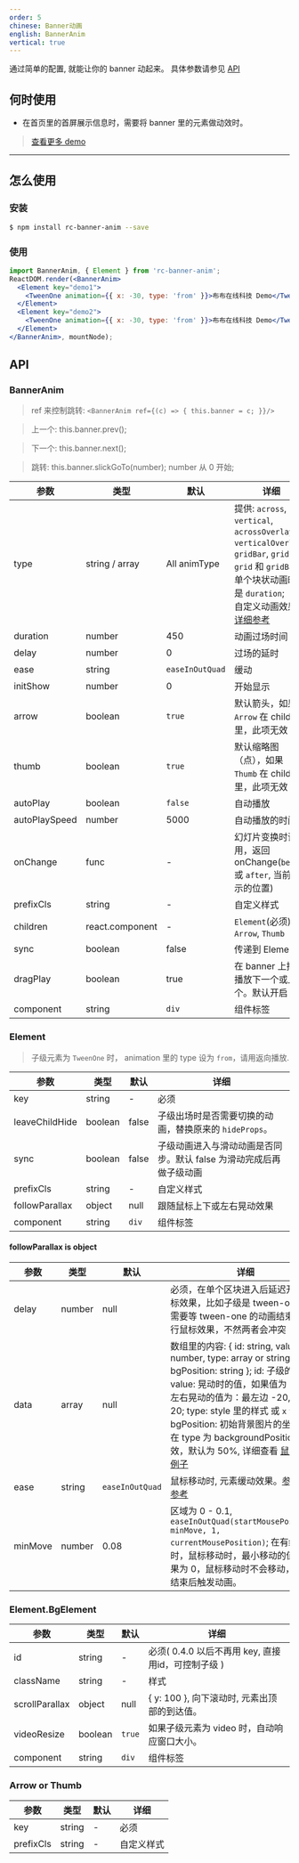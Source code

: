 ```yaml
---
order: 5
chinese: Banner动画
english: BannerAnim
vertical: true
---
```


通过简单的配置, 就能让你的 banner 动起来。 具体参数请参见 [API](/api/banner-anim)

## 何时使用

- 在首页里的首屏展示信息时，需要将 banner 里的元素做动效时。

> [查看更多 demo](http://react-component.github.io/banner-anim/)


---

## 怎么使用
### 安装
```bash
$ npm install rc-banner-anim --save
```
### 使用
```jsx
import BannerAnim, { Element } from 'rc-banner-anim';
ReactDOM.render(<BannerAnim>
  <Element key="demo1">
    <TweenOne animation={{ x: -30, type: 'from' }}>布布在线科技 Demo</TweenOne>
  </Element>
  <Element key="demo2">
    <TweenOne animation={{ x: -30, type: 'from' }}>布布在线科技 Demo</TweenOne>
  </Element>
</BannerAnim>, mountNode);
```


## API

### BannerAnim

> ref 来控制跳转: `<BannerAnim ref={(c) => { this.banner = c; }}/>`

> 上一个: this.banner.prev();

> 下一个: this.banner.next();

> 跳转:  this.banner.slickGoTo(number); number 从 0 开始;

|参数        |类型             |默认     |详细             |
|----------|-----------------|--------------|-----------------------|
|   type   |  string / array | All animType | 提供: `across`, `vertical`, `acrossOverlay`, `verticalOverlay`, `gridBar`, `grid`; <br/>`grid` 和 `gridBar` 单个块状动画时间是 `duration`; <br/>自定义动画效果，[详细参考](http://react-component.github.io/banner-anim/examples/customAnimType.html) |
| duration |      number     |      450     | 动画过场时间  |
| delay    |      number     |       0      |   过场的延时  |
| ease     |      string     | `easeInOutQuad` | 缓动            |
| initShow |      number     |    0         |  开始显示          |
| arrow    |      boolean    |      `true`    |  默认箭头，如果 `Arrow` 在 children 里，此项无效 |
| thumb    |      boolean    |      `true`    |  默认缩略图（点），如果 `Thumb` 在 children 里，此项无效 |
| autoPlay |      boolean    |      `false`  | 自动播放 |
| autoPlaySpeed |  number    |    5000       | 自动播放的时间 |
| onChange |     func        |    -          |  幻灯片变换时调用，返回 onChange(`before` 或 `after`, 当前显示的位置) |
| prefixCls |    string      |   -           |  自定义样式 |
| children |  react.component|   -           | `Element`(必须), `Arrow`, `Thumb` |
| sync      |   boolean      |   false       | 传递到 Element. |  
| dragPlay  |   boolean      |   true        | 在 banner 上拖动播放下一个或上一个。默认开启 |
| component | string         |      `div`    | 组件标签  |

### Element 

> 子级元素为 `TweenOne` 时， animation 里的 type 设为 `from`，请用返向播放.

|参数        |类型             |默认     |详细             |
|----------|-----------------|--------------|-----------------------|
| key      |     string      |      -       |  必须                 |
| leaveChildHide | boolean |  false   | 子级出场时是否需要切换的动画，替换原来的 `hideProps`。 | 
| sync      |   boolean      |   false       | 子级动画进入与滑动动画是否同步。默认 false 为滑动完成后再做子级动画 |  
| prefixCls |     string      |   -           |  自定义样式 |
| followParallax | object   |  null        | 跟随鼠标上下或左右晃动效果 |
| component | string         |      `div`    | 组件标签  |

#### followParallax is object
|参数        |类型             |默认     |详细             |
|----------|-----------------|--------------|-----------------------|
| delay    |   number        |  null        | 必须，在单个区块进入后延迟开启鼠标效果，比如子级是 tween-one 时，需要等 tween-one 的动画结束后再执行鼠标效果，不然两者会冲突 |
| data     | array           |  null        | 数组里的内容: { id: string, value: number, type: array or string, bgPosition: string }; id: 子级的 id; value: 晃动时的值，如果值为 20, 那左右晃动的值为：最左边 -20, 最右边 20; type: style 里的样式 或 `x` `y`; bgPosition: 初始背景图片的坐标，只在 type 为 backgroundPosition 时生效，默认为 50%, 详细查看 [鼠标跟随例子](http://react-component.github.io/banner-anim/examples/followMouse.html) |
| ease | string        | `easeInOutQuad`         |  鼠标移动时, 元素缓动效果。[参数名称参考](http://easings.net/zh-cn)  |
| minMove | number     | 0.08        | 区域为 0 - 0.1, `easeInOutQuad(startMousePosition, minMove, 1, currentMousePosition)`; 在有缓动时，鼠标移动时，最小移动的值，如果为 0，鼠标移动时不会移动，移动结束后触发动画。 |

### Element.BgElement

|参数        |类型             |默认     |详细             |
|----------|-----------------|--------------|-----------------------|
| id      |     string      |      -       |  必须( 0.4.0 以后不再用 key, 直接用id，可控制子级 )   |
| className |     string      |   -           |  样式 |
| scrollParallax | object   |  null        | { y: 100 }, 向下滚动时, 元素出顶部的到达值。 |
| videoResize | boolean         |      `true`    | 如果子级元素为 video 时，自动响应窗口大小。  |
| component | string         |      `div`    | 组件标签  |

### Arrow or Thumb

|参数        |类型             |默认     |详细             |
|----------|-----------------|--------------|-----------------------|
| key      |     string      |      -       |  必须                 |
| prefixCls |     string      |   -           |  自定义样式 |
